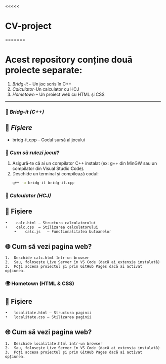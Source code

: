 <<<<<
# CV-project
=======



# Acest repository conține două proiecte separate:  

1. *Bridg-it* – Un joc scris în C++  
2. *Calculator*-Un calculator cu HCJ
3. *Hometown* – Un proiect web cu HTML și CSS

---

### 📌 *Bridg-it (C++)*  
## 📂 *Fișiere*  
- bridg-it.cpp – Codul sursă al jocului  

### 🚀 *Cum să rulezi jocul?*  
1. Asigură-te că ai un compilator C++ instalat (ex: g++ din MinGW sau un compilator din Visual Studio Code).  
2. Deschide un terminal și compilează codul:  
   ```sh
   g++ -o bridg-it bridg-it.cpp

### 🧮 *Calculator (HCJ)*
## 📂 Fișiere
	•	 calc.html – Structura calculatorului
	•	 calc.css  – Stilizarea calculatorului
        •	 calc.js   – Functionalitatea butoanelor
## 🌐 Cum să vezi pagina web?
	1.	Deschide calc.html într-un browser
	2.	Sau, folosește Live Server în VS Code (dacă ai extensia instalată)
	3.	Poți accesa proiectul și prin GitHub Pages dacă ai activat opțiunea.
     
### 🌍 Hometown (HTML & CSS)

## 📂 Fișiere
	•	localitate.html – Structura paginii
	•	localitate.css – Stilizarea paginii

## 🌐 Cum să vezi pagina web?
	1.	Deschide localitate.html într-un browser
	2.	Sau, folosește Live Server în VS Code (dacă ai extensia instalată)
	3.	Poți accesa proiectul și prin GitHub Pages dacă ai activat opțiunea.
